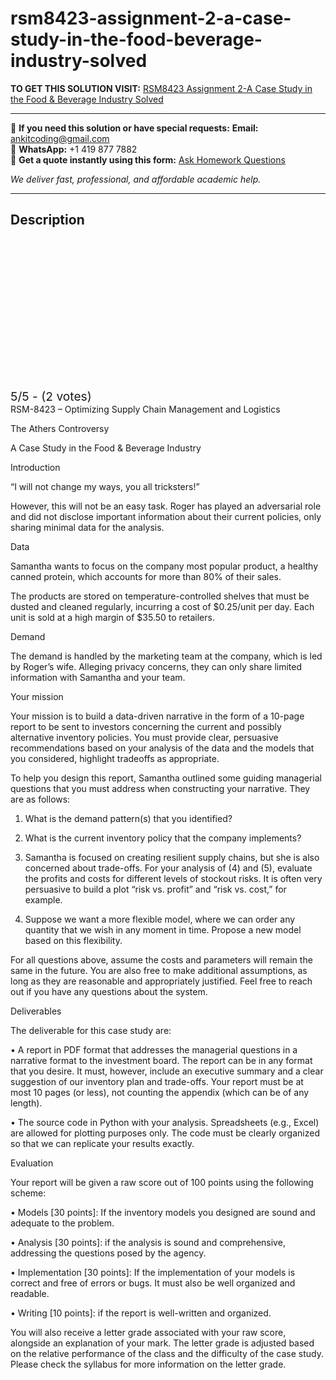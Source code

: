 # rsm8423-assignment-2-a-case-study-in-the-food-beverage-industry-solved
**TO GET THIS SOLUTION VISIT:** [RSM8423 Assignment 2-A Case Study in the Food & Beverage Industry Solved](https://www.ankitcodinghub.com/product/rsm8423-solved-3/)


---

📩 **If you need this solution or have special requests:** **Email:** ankitcoding@gmail.com  
📱 **WhatsApp:** +1 419 877 7882  
📄 **Get a quote instantly using this form:** [Ask Homework Questions](https://www.ankitcodinghub.com/services/ask-homework-questions/)

*We deliver fast, professional, and affordable academic help.*

---

<h2>Description</h2>



<div class="kk-star-ratings kksr-auto kksr-align-center kksr-valign-top" data-payload="{&quot;align&quot;:&quot;center&quot;,&quot;id&quot;:&quot;117136&quot;,&quot;slug&quot;:&quot;default&quot;,&quot;valign&quot;:&quot;top&quot;,&quot;ignore&quot;:&quot;&quot;,&quot;reference&quot;:&quot;auto&quot;,&quot;class&quot;:&quot;&quot;,&quot;count&quot;:&quot;2&quot;,&quot;legendonly&quot;:&quot;&quot;,&quot;readonly&quot;:&quot;&quot;,&quot;score&quot;:&quot;5&quot;,&quot;starsonly&quot;:&quot;&quot;,&quot;best&quot;:&quot;5&quot;,&quot;gap&quot;:&quot;4&quot;,&quot;greet&quot;:&quot;Rate this product&quot;,&quot;legend&quot;:&quot;5\/5 - (2 votes)&quot;,&quot;size&quot;:&quot;24&quot;,&quot;title&quot;:&quot;RSM8423 Assignment 2-A Case Study in the Food \u0026amp; Beverage Industry  Solved&quot;,&quot;width&quot;:&quot;138&quot;,&quot;_legend&quot;:&quot;{score}\/{best} - ({count} {votes})&quot;,&quot;font_factor&quot;:&quot;1.25&quot;}">

<div class="kksr-stars">

<div class="kksr-stars-inactive">
            <div class="kksr-star" data-star="1" style="padding-right: 4px">


<div class="kksr-icon" style="width: 24px; height: 24px;"></div>
        </div>
            <div class="kksr-star" data-star="2" style="padding-right: 4px">


<div class="kksr-icon" style="width: 24px; height: 24px;"></div>
        </div>
            <div class="kksr-star" data-star="3" style="padding-right: 4px">


<div class="kksr-icon" style="width: 24px; height: 24px;"></div>
        </div>
            <div class="kksr-star" data-star="4" style="padding-right: 4px">


<div class="kksr-icon" style="width: 24px; height: 24px;"></div>
        </div>
            <div class="kksr-star" data-star="5" style="padding-right: 4px">


<div class="kksr-icon" style="width: 24px; height: 24px;"></div>
        </div>
    </div>

<div class="kksr-stars-active" style="width: 138px;">
            <div class="kksr-star" style="padding-right: 4px">


<div class="kksr-icon" style="width: 24px; height: 24px;"></div>
        </div>
            <div class="kksr-star" style="padding-right: 4px">


<div class="kksr-icon" style="width: 24px; height: 24px;"></div>
        </div>
            <div class="kksr-star" style="padding-right: 4px">


<div class="kksr-icon" style="width: 24px; height: 24px;"></div>
        </div>
            <div class="kksr-star" style="padding-right: 4px">


<div class="kksr-icon" style="width: 24px; height: 24px;"></div>
        </div>
            <div class="kksr-star" style="padding-right: 4px">


<div class="kksr-icon" style="width: 24px; height: 24px;"></div>
        </div>
    </div>
</div>


<div class="kksr-legend" style="font-size: 19.2px;">
            5/5 - (2 votes)    </div>
    </div>
RSM-8423 – Optimizing Supply Chain Management and Logistics

The Athers Controversy

A Case Study in the Food &amp; Beverage Industry

Introduction

“I will not change my ways, you all tricksters!”

However, this will not be an easy task. Roger has played an adversarial role and did not disclose important information about their current policies, only sharing minimal data for the analysis.

Data

Samantha wants to focus on the company most popular product, a healthy canned protein, which accounts for more than 80% of their sales.

The products are stored on temperature-controlled shelves that must be dusted and cleaned regularly, incurring a cost of $0.25/unit per day. Each unit is sold at a high margin of $35.50 to retailers.

Demand

The demand is handled by the marketing team at the company, which is led by Roger’s wife. Alleging privacy concerns, they can only share limited information with Samantha and your team.

Your mission

Your mission is to build a data-driven narrative in the form of a 10-page report to be sent to investors concerning the current and possibly alternative inventory policies. You must provide clear, persuasive recommendations based on your analysis of the data and the models that you considered, highlight tradeoffs as appropriate.

To help you design this report, Samantha outlined some guiding managerial questions that you must address when constructing your narrative. They are as follows:

1. What is the demand pattern(s) that you identified?

2. What is the current inventory policy that the company implements?

6. Samantha is focused on creating resilient supply chains, but she is also concerned about trade-offs. For your analysis of (4) and (5), evaluate the profits and costs for different levels of stockout risks. It is often very persuasive to build a plot “risk vs. profit” and “risk vs. cost,” for example.

7. Suppose we want a more flexible model, where we can order any quantity that we wish in any moment in time. Propose a new model based on this flexibility.

For all questions above, assume the costs and parameters will remain the same in the future. You are also free to make additional assumptions, as long as they are reasonable and appropriately justified. Feel free to reach out if you have any questions about the system.

Deliverables

The deliverable for this case study are:

• A report in PDF format that addresses the managerial questions in a narrative format to the investment board. The report can be in any format that you desire. It must, however, include an executive summary and a clear suggestion of our inventory plan and trade-offs. Your report must be at most 10 pages (or less), not counting the appendix (which can be of any length).

• The source code in Python with your analysis. Spreadsheets (e.g., Excel) are allowed for plotting purposes only. The code must be clearly organized so that we can replicate your results exactly.

Evaluation

Your report will be given a raw score out of 100 points using the following scheme:

• Models [30 points]: If the inventory models you designed are sound and adequate to the problem.

• Analysis [30 points]: if the analysis is sound and comprehensive, addressing the questions posed by the agency.

• Implementation [30 points]: If the implementation of your models is correct and free of errors or bugs. It must also be well organized and readable.

• Writing [10 points]: if the report is well-written and organized.

You will also receive a letter grade associated with your raw score, alongside an explanation of your mark. The letter grade is adjusted based on the relative performance of the class and the difficulty of the case study. Please check the syllabus for more information on the letter grade.
